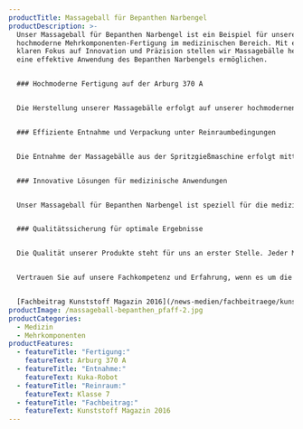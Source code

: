 ```yaml
---
productTitle: Massageball für Bepanthen Narbengel
productDescription: >-
  Unser Massageball für Bepanthen Narbengel ist ein Beispiel für unsere
  hochmoderne Mehrkomponenten-Fertigung im medizinischen Bereich. Mit einem
  klaren Fokus auf Innovation und Präzision stellen wir Massagebälle her, die
  eine effektive Anwendung des Bepanthen Narbengels ermöglichen.


  ### Hochmoderne Fertigung auf der Arburg 370 A


  Die Herstellung unserer Massagebälle erfolgt auf unserer hochmodernen Arburg 370 A Spritzgießmaschine. Mit ihrer fortschrittlichen Mehrkomponenten-Technologie ermöglicht sie uns, die Massagebälle aus unterschiedlichen Materialien zu fertigen und diese miteinander zu verbinden. Die präzise Verarbeitung gewährleistet eine gleichmäßige Verteilung der Materialien und eine hohe Qualität der Endprodukte.


  ### Effiziente Entnahme und Verpackung unter Reinraumbedingungen


  Die Entnahme der Massagebälle aus der Spritzgießmaschine erfolgt mittels eines leistungsstarken KUKA-Roboters, der eine schnelle und präzise Handhabung der empfindlichen Teile gewährleistet. Anschließend werden die Massagebälle unter Reinraumbedingungen der Klasse 7 in die Verpackung gebracht. In unserer kontrollierten und sauberen Umgebung stellen wir sicher, dass die Massagebälle frei von Partikeln und Verunreinigungen sind, um eine sichere Anwendung im medizinischen Bereich zu gewährleisten.


  ### Innovative Lösungen für medizinische Anwendungen


  Unser Massageball für Bepanthen Narbengel ist speziell für die medizinische Anwendung entwickelt worden. Er ermöglicht eine gezielte und sanfte Massage des Narbengels, um die Haut zu pflegen und die Regeneration des Gewebes zu unterstützen. Die Mehrkomponenten-Fertigung erlaubt es uns, den Massageball aus verschiedenen Materialien herzustellen, die den spezifischen Anforderungen des Narbengels gerecht werden.


  ### Qualitätssicherung für optimale Ergebnisse


  Die Qualität unserer Produkte steht für uns an erster Stelle. Jeder Massageball unterliegt einer umfassenden Qualitätskontrolle, um sicherzustellen, dass er den hohen medizinischen Standards entspricht. Unsere moderne Fertigungstechnologie und unser engagiertes Team gewährleisten, dass wir Massagebälle von höchster Qualität liefern.


  Vertrauen Sie auf unsere Fachkompetenz und Erfahrung, wenn es um die Fertigung von innovativen Massagebällen für medizinische Anwendungen geht. Unsere Präzision und unser Streben nach Spitzenleistungen machen uns zu einem verlässlichen Partner im medizinischen Fertigungsbereich.


  [F﻿achbeitrag Kunststoff Magazin 2016](/news-medien/fachbeitraege/kunststoff-magazin-2k-kunststoffteile-medizintechnik)
productImage: /massageball-bepanthen_pfaff-2.jpg
productCategories:
  - Medizin
  - Mehrkomponenten
productFeatures:
  - featureTitle: "Fertigung:"
    featureText: Arburg 370 A
  - featureTitle: "Entnahme:"
    featureText: Kuka-Robot
  - featureTitle: "Reinraum:"
    featureText: Klasse 7
  - featureTitle: "Fachbeitrag:"
    featureText: Kunststoff Magazin 2016
---
```

